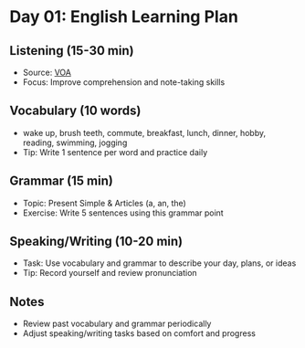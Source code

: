 # Day 01: English Learning Plan

## Listening (15-30 min)
- Source: [VOA](https://learningenglish.voanews.com/)
- Focus: Improve comprehension and note-taking skills

## Vocabulary (10 words)
- wake up, brush teeth, commute, breakfast, lunch, dinner, hobby, reading, swimming, jogging
- Tip: Write 1 sentence per word and practice daily

## Grammar (15 min)
- Topic: Present Simple & Articles (a, an, the)
- Exercise: Write 5 sentences using this grammar point

## Speaking/Writing (10-20 min)
- Task: Use vocabulary and grammar to describe your day, plans, or ideas
- Tip: Record yourself and review pronunciation

## Notes
- Review past vocabulary and grammar periodically
- Adjust speaking/writing tasks based on comfort and progress


